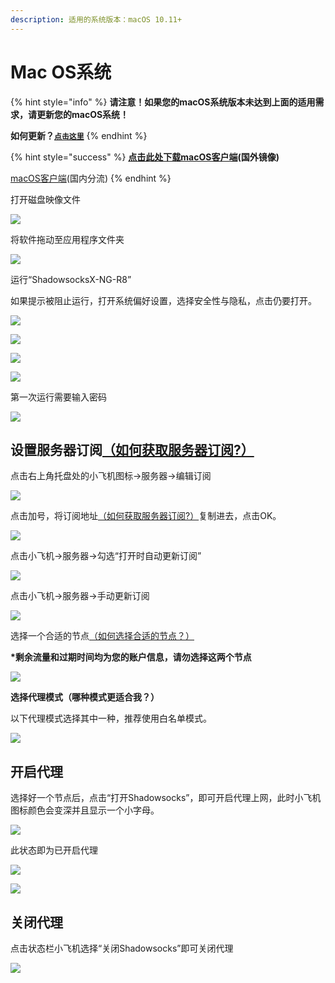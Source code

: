```yaml
---
description: 适用的系统版本：macOS 10.11+
---
```


# Mac OS系统

{% hint style="info" %}
**请注意！如果您的macOS系统版本未达到上面的适用需求，请更新您的macOS系统！**

**如何更新？**[**`点击这里`**](https://www.apple.com/cn/macos/how-to-upgrade/)
{% endhint %}

{% hint style="success" %}
[**点击此处下载macOS客户端**](https://cdn.slowerssr.top/ShadowsocksX-NG-R8.dmg)**\(国外镜像\)**

[macOS客户端](https://www.lanzous.com/i7trhsd)\(国内分流\)
{% endhint %}

打开磁盘映像文件

![](https://cdn.slowerssr.top/docs/mac/ia_100000002.png)

将软件拖动至应用程序文件夹

![](https://cdn.slowerssr.top/docs/mac/ia_100000003.png)

运行“ShadowsocksX-NG-R8”

如果提示被阻止运行，打开系统偏好设置，选择安全性与隐私，点击仍要打开。

![](https://cdn.slowerssr.top/docs/mac/ia_100000004.png)

![](https://cdn.slowerssr.top/docs/mac/ia_100000005.png)

![](https://cdn.slowerssr.top/docs/mac/ia_100000006.png)

![](https://cdn.slowerssr.top/docs/mac/ia_100000007.png)

第一次运行需要输入密码

![](https://cdn.slowerssr.top/docs/mac/ia_100000008.png)

## **设置服务器订阅**[（如何获取服务器订阅?）](../wang-zhan-shi-yong/fu-wu-qi-ding-yue.md)

点击右上角托盘处的小飞机图标→服务器→编辑订阅

![](https://cdn.slowerssr.top/docs/mac/ia_100000009.png)

点击加号，将订阅地址[（如何获取服务器订阅?）](../wang-zhan-shi-yong/fu-wu-qi-ding-yue.md)复制进去，点击OK。

![](https://cdn.slowerssr.top/docs/mac/ia_100000010.png)

点击小飞机→服务器→勾选“打开时自动更新订阅”

![](https://cdn.slowerssr.top/docs/mac/ia_100000011.png)

点击小飞机→服务器→手动更新订阅

![](https://cdn.slowerssr.top/docs/mac/ia_100000012.png)

选择一个合适的节点[（如何选择合适的节点？）](../wang-zhan-shi-yong/jie-dian-tui-jian.md)

**\*剩余流量和过期时间均为您的账户信息，请勿选择这两个节点**

![](https://cdn.slowerssr.top/docs/mac/ia_100000013.png)

**选择代理模式（哪种模式更适合我？）**

以下代理模式选择其中一种，推荐使用白名单模式。

![](https://cdn.slowerssr.top/docs/mac/ia_100000014.png)

## 开启代理

选择好一个节点后，点击“打开Shadowsocks”，即可开启代理上网，此时小飞机图标颜色会变深并且显示一个小字母。

![](https://cdn.slowerssr.top/docs/mac/ia_100000015.png)

此状态即为已开启代理

![](https://cdn.slowerssr.top/docs/mac/ia_100000016.png)

![](https://cdn.slowerssr.top/docs/mac/ia_100000017.png)

## 关闭代理

点击状态栏小飞机选择“关闭Shadowsocks”即可关闭代理

![](https://cdn.slowerssr.top/docs/mac/ia_100000018.png)

